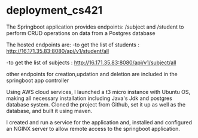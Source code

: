 # deployment_cs421

The Springboot application provides endpoints: /subject and /student to perform CRUD operations on data from a Postgres database  

The hosted endpoints are:
-to get the list of students : http://16.171.35.83:8080/api/v1/student/all 

-to get the list of subjects : http://16.171.35.83:8080/api/v1/subject/all

other endpoints for creation,updation and deletion are included in the springboot app controller 


Using AWS cloud services, I launched a t3 micro instance with Ubuntu OS,
making all necessary installation including Java's Jdk and postgres database system.
Cloned the project from Github, set it up as well as the database, and built it using maven.


I created and run a service for the application and, installed and configured an NGINX server to allow remote access to the springboot application.



